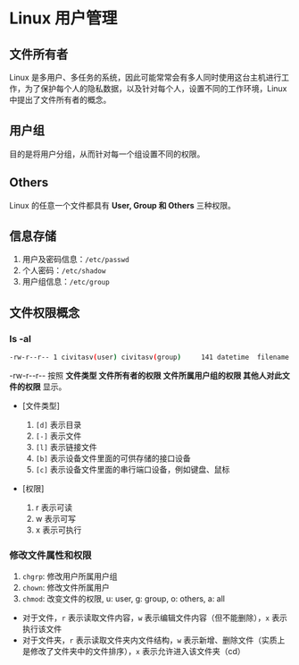 # Linux 用户管理

## 文件所有者

Linux 是多用户、多任务的系统，因此可能常常会有多人同时使用这台主机进行工作，为了保护每个人的隐私数据，以及针对每个人，设置不同的工作环境，Linux 中提出了文件所有者的概念。

## 用户组

目的是将用户分组，从而针对每一个组设置不同的权限。

## Others

Linux 的任意一个文件都具有 **User, Group 和 Others** 三种权限。

## 信息存储

1. 用户及密码信息：`/etc/passwd`
2. 个人密码：`/etc/shadow`
3. 用户组信息：`/etc/group`

## 文件权限概念

### ls -al

```sh
-rw-r--r-- 1 civitasv(user) civitasv(group)     141 datetime  filename
```

-rw-r--r-- 按照 **文件类型 文件所有者的权限 文件所属用户组的权限 其他人对此文件的权限** 显示。

- [文件类型]

  1. `[d]` 表示目录
  2. `[-]` 表示文件
  3. `[l]` 表示链接文件
  4. `[b]` 表示设备文件里面的可供存储的接口设备
  5. `[c]` 表示设备文件里面的串行端口设备，例如键盘、鼠标

- [权限]

  1. r 表示可读
  2. w 表示可写
  3. x 表示可执行

### 修改文件属性和权限

1. `chgrp`: 修改用户所属用户组
2. `chown`: 修改文件所属用户
3. `chmod`: 改变文件的权限, u: user, g: group, o: others, a: all

- 对于文件，`r` 表示读取文件内容，`w` 表示编辑文件内容（但不能删除），`x` 表示执行该文件
- 对于文件夹，`r` 表示读取文件夹内文件结构，`w` 表示新增、删除文件（实质上是修改了文件夹中的文件排序），`x` 表示允许进入该文件夹（cd）
